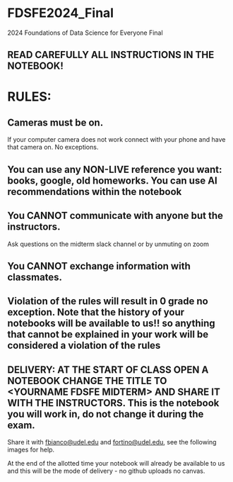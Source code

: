 # FDSFE2024_Final
2024 Foundations of Data Science for Everyone Final


## READ CAREFULLY ALL INSTRUCTIONS IN THE NOTEBOOK!

# RULES: 

## Cameras must be on. 
If your computer camera does not work connect with your phone and have that camera on. No exceptions. 

## You can use any NON-LIVE reference you want: books, google, old homeworks. You can use AI recommendations within the notebook

## You CANNOT communicate with anyone but the instructors. 
Ask questions on the midterm slack channel  or by unmuting on zoom

## You CANNOT exchange information with classmates. 

## Violation of the rules will result in 0 grade no exception. Note that the history of your notebooks will be available to us!! so anything that cannot be explained in your work will be considered a violation of the rules

## DELIVERY: **AT THE START OF CLASS** OPEN A NOTEBOOK CHANGE THE TITLE TO \<YOURNAME FDSFE MIDTERM\> AND SHARE IT WITH THE INSTRUCTORS. This is the notebook you will work in, do not change it during the exam.

Share it with fbianco@udel.edu and fortino@udel.edu, see the following images for help.

At the end of the allotted time your notebook will already be available to us and this will be the mode of delivery - no github uploads no canvas. 

